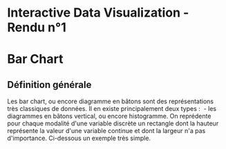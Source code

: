 # Interactive Data Visualization - Rendu n°1 

# Bar Chart

## Définition générale

Les bar chart, ou encore diagramme en bâtons sont des représentations très classiques de données. 
Il en existe principalement deux types :
  - les diagrammes en bâtons vertical, ou encore histogramme. On reprédente pour chaque modalité d'une variable discrète un rectangle dont la hauteur représente la valeur d'une variable continue et dont la largeur n'a pas d'importance. Ci-dessous un exemple très simple. 
